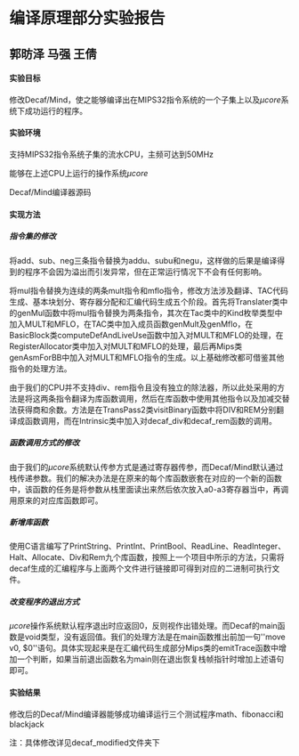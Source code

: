 # 编译原理部分实验报告

## 郭昉泽 马强 王倩

#### 实验目标

修改Decaf/Mind，使之能够编译出在MIPS32指令系统的一个子集上以及$\mu core$系统下成功运行的程序。

#### 实验环境

支持MIPS32指令系统子集的流水CPU，主频可达到50MHz

能够在上述CPU上运行的操作系统$\mu core$

Decaf/Mind编译器源码

#### 实现方法

##### 指令集的修改

将add、sub、neg三条指令替换为addu、subu和negu，这样做的后果是编译得到的程序不会因为溢出而引发异常，但在正常运行情况下不会有任何影响。

将mul指令替换为连续的两条mult指令和mflo指令，修改方法涉及翻译、TAC代码生成、基本块划分、寄存器分配和汇编代码生成五个阶段。首先将Translater类中的genMul函数中将mul指令替换为两条指令，其次在Tac类中的Kind枚举类型中加入MULT和MFLO，在TAC类中加入成员函数genMult及genMflo，在BasicBlock类computeDefAndLiveUse函数中加入对MULT和MFLO的处理，在RegisterAllocator类中加入对MULT和MFLO的处理，最后再Mips类genAsmForBB中加入对MULT和MFLO指令的生成。以上基础修改都可借鉴其他指令的处理方法。

由于我们的CPU并不支持div、rem指令且没有独立的除法器，所以此处采用的方法是将这两条指令翻译为库函数调用，然后在库函数中使用其他指令以及加减交替法获得商和余数。方法是在TransPass2类visitBinary函数中将DIV和REM分别翻译成函数调用，而在Intrinsic类中加入对decaf_div和decaf_rem函数的调用。

##### 函数调用方式的修改

由于我们的$\mu core$系统默认传参方式是通过寄存器传参，而Decaf/Mind默认通过栈传递参数。我们的解决办法是在原来的每个库函数嵌套在对应的一个新的函数中，该函数的任务是将参数从栈里面读出来然后依次放入a0-a3寄存器当中，再调用原来的对应库函数即可。

##### 新增库函数

使用C语言编写了PrintString、PrintInt、PrintBool、ReadLine、ReadInteger、Halt、Allocate、Div和Rem九个库函数，按照上一个项目中所示的方法，只需将decaf生成的汇编程序与上面两个文件进行链接即可得到对应的二进制可执行文件。

##### 改变程序的退出方式

$\mu core$操作系统默认程序退出时应返回0，反则视作出错处理。而Decaf的main函数是void类型，没有返回值。我们的处理方法是在main函数推出前加一句''move v0, $0''语句。具体实现起来是在汇编代码生成部分Mips类的emitTrace函数中增加一个判断，如果当前退出函数名为main则在退出恢复栈帧指针时增加上述语句即可。

#### 实验结果

修改后的Decaf/Mind编译器能够成功编译运行三个测试程序math、fibonacci和blackjack

注：具体修改详见decaf_modified文件夹下